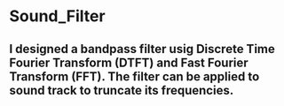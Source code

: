 # Sound_Filter
## I designed a bandpass filter usig Discrete Time Fourier Transform (DTFT) and Fast Fourier Transform (FFT). The filter can be  applied to sound track to truncate its frequencies.
